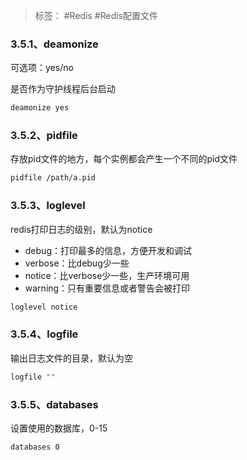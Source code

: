 > 标签： #Redis #Redis配置文件

### 3.5.1、deamonize

可选项：yes/no

是否作为守护线程后台启动

```Bash
deamonize yes
```

### 3.5.2、pidfile

存放pid文件的地方，每个实例都会产生一个不同的pid文件

```Bash
pidfile /path/a.pid
```

### 3.5.3、loglevel

redis打印日志的级别，默认为notice

-   debug：打印最多的信息，方便开发和调试
-   verbose：比debug少一些
-   notice：比verbose少一些，生产环境可用
-   warning：只有重要信息或者警告会被打印

```Bash
loglevel notice
```

### 3.5.4、logfile

输出日志文件的目录，默认为空

```Bash
logfile ""
```

### 3.5.5、databases

设置使用的数据库，0-15

```Bash
databases 0
```